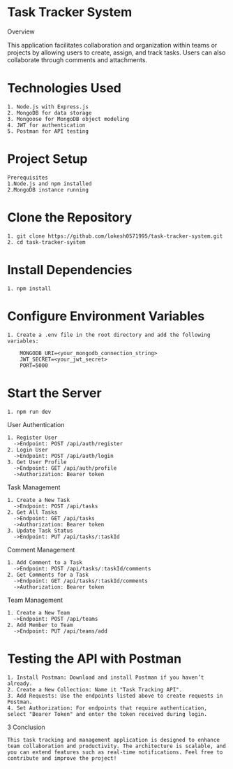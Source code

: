 # Task Tracker System

Overview

This application facilitates collaboration and organization within teams or projects by allowing users to create, assign, and track tasks. Users can also collaborate through comments and attachments.

# Technologies Used

    1. Node.js with Express.js
    2. MongoDB for data storage
    3. Mongoose for MongoDB object modeling
    4. JWT for authentication
    5. Postman for API testing

# Project Setup

    Prerequisites
    1.Node.js and npm installed
    2.MongoDB instance running  

# Clone the Repository   

    1. git clone https://github.com/lokesh0571995/task-tracker-system.git
    2. cd task-tracker-system 

# Install Dependencies

    1. npm install

# Configure Environment Variables

    1. Create a .env file in the root directory and add the following variables:   

        MONGODB_URI=<your_mongodb_connection_string>
        JWT_SECRET=<your_jwt_secret>
        PORT=5000

# Start the Server
    1. npm run dev

User Authentication

    1. Register User
      ->Endpoint: POST /api/auth/register
    2. Login User
      ->Endpoint: POST /api/auth/login   
    3. Get User Profile
      ->Endpoint: GET /api/auth/profile
      ->Authorization: Bearer token

Task Management

    1. Create a New Task
      ->Endpoint: POST /api/tasks
    2. Get All Tasks
      ->Endpoint: GET /api/tasks
      ->Authorization: Bearer token
    3. Update Task Status
      ->Endpoint: PUT /api/tasks/:taskId  

Comment Management

    1. Add Comment to a Task
      ->Endpoint: POST /api/tasks/:taskId/comments
    2. Get Comments for a Task  
      ->Endpoint: GET /api/tasks/:taskId/comments
      ->Authorization: Bearer token

Team Management

    1. Create a New Team
      ->Endpoint: POST /api/teams
    2. Add Member to Team
      ->Endpoint: PUT /api/teams/add

# Testing the API with Postman

    1. Install Postman: Download and install Postman if you haven’t already.
    2. Create a New Collection: Name it "Task Tracking API".
    3. Add Requests: Use the endpoints listed above to create requests in Postman.
    4. Set Authorization: For endpoints that require authentication, select "Bearer Token" and enter the token received during login.            

  
3 Conclusion

    This task tracking and management application is designed to enhance team collaboration and productivity. The architecture is scalable, and you can extend features such as real-time notifications. Feel free to contribute and improve the project!

